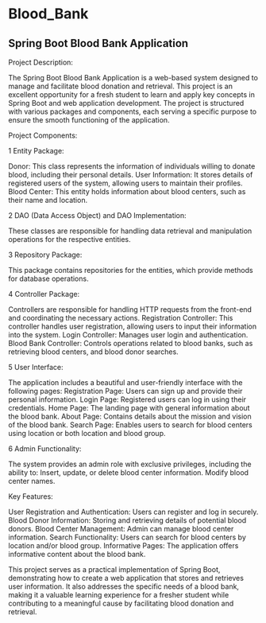# Blood_Bank

## Spring Boot Blood Bank Application

Project Description:

The Spring Boot Blood Bank Application is a web-based system designed to manage and facilitate blood donation and retrieval.
This project is an excellent opportunity for a fresh student to learn and apply key concepts in Spring Boot and web application development. 
The project is structured with various packages and components, each serving a specific purpose to ensure the smooth functioning of the application.

Project Components:

1 Entity Package:

Donor: This class represents the information of individuals willing to donate blood, including their personal details.
User Information: It stores details of registered users of the system, allowing users to maintain their profiles.
Blood Center: This entity holds information about blood centers, such as their name and location.

2 DAO (Data Access Object) and DAO Implementation:

These classes are responsible for handling data retrieval and manipulation operations for the respective entities.

3 Repository Package:

This package contains repositories for the entities, which provide methods for database operations.
 
4 Controller Package:

Controllers are responsible for handling HTTP requests from the front-end and coordinating the necessary actions.
Registration Controller: This controller handles user registration, allowing users to input their information into the system.
Login Controller: Manages user login and authentication.
Blood Bank Controller: Controls operations related to blood banks, such as retrieving blood centers, and blood donor searches.

5 User Interface:

The application includes a beautiful and user-friendly interface with the following pages:
Registration Page: Users can sign up and provide their personal information.
Login Page: Registered users can log in using their credentials.
Home Page: The landing page with general information about the blood bank.
About Page: Contains details about the mission and vision of the blood bank.
Search Page: Enables users to search for blood centers using location or both location and blood group.

6 Admin Functionality:

The system provides an admin role with exclusive privileges, including the ability to:
Insert, update, or delete blood center information.
Modify blood center names.

Key Features:

User Registration and Authentication: Users can register and log in securely.
Blood Donor Information: Storing and retrieving details of potential blood donors.
Blood Center Management: Admin can manage blood center information.
Search Functionality: Users can search for blood centers by location and/or blood group.
Informative Pages: The application offers informative content about the blood bank.

This project serves as a practical implementation of Spring Boot, demonstrating how to create a web application that stores and retrieves user information.
It also addresses the specific needs of a blood bank, making it a valuable learning experience for a fresher student while contributing to a meaningful cause by facilitating blood donation and retrieval.
